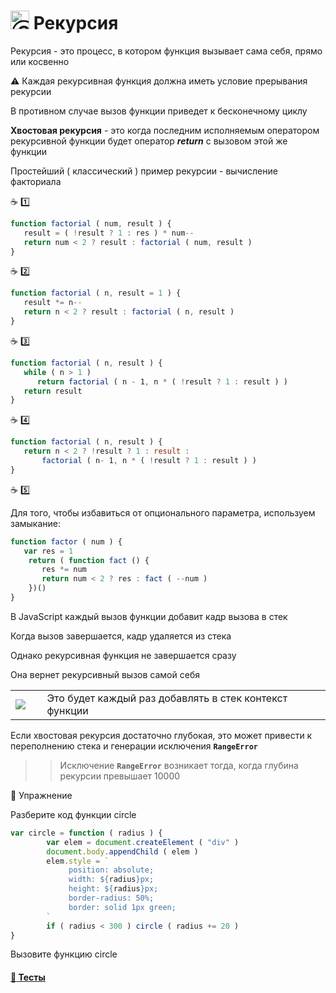 # <img src="https://avatars2.githubusercontent.com/u/19735284?s=40&v=4" width="30" title="Ⓒ Irina Fylyppova ( garevna ) 2019"/> Рекурсия

Рекурсия - это процесс, в котором функция вызывает сама себя, прямо или косвенно

⚠️ Каждая рекурсивная функция должна иметь условие прерывания рекурсии

В противном случае вызов функции приведет к бесконечному циклу

**Хвостовая рекурсия** - это когда последним исполняемым оператором рекурсивной функции будет оператор  **_return_** с вызовом этой же функции

Простейший ( классический ) пример рекурсии - вычисление факториала

:coffee: :one:
```javascript
function factorial ( num, result ) {
   result = ( !result ? 1 : res ) * num--
   return num < 2 ? result : factorial ( num, result )
}
```
:coffee: :two:
```javascript
function factorial ( n, result = 1 ) {
   result *= n--
   return n < 2 ? result : factorial ( n, result )
}
```

:coffee: :three:
```javascript
function factorial ( n, result ) {
   while ( n > 1 )
      return factorial ( n - 1, n * ( !result ? 1 : result ) )
   return result
}
```

:coffee: :four:
```javascript
function factorial ( n, result ) {
   return n < 2 ? !result ? 1 : result :
       factorial ( n- 1, n * ( !result ? 1 : result ) )
}
```

:coffee: :five:

Для того, чтобы избавиться от опционального параметра, используем замыкание:
```javascript
function factor ( num ) {
   var res = 1
    return ( function fact () {
       res *= num
       return num < 2 ? res : fact ( --num )
    })()
}
```

В JavaScript каждый вызов функции добавит кадр вызова в стек

Когда вызов завершается, кадр удаляется из стека

Однако рекурсивная функция не завершается сразу

Она вернет рекурсивный вызов самой себя

<table>
   <tr>
      <td width="10%">
         <a href="https://www.youtube.com/watch?time_continue=2&v=nbqLBlanSMk">
             <img src="https://upload.wikimedia.org/wikipedia/commons/thumb/e/e1/Logo_of_YouTube_%282015-2017%29.svg/1024px-Logo_of_YouTube_%282015-2017%29.svg.png"/>
         </a>
      </td>
      <td width="90%">
         Это будет каждый раз добавлять в стек контекст функции
      </td>
   </tr>
</table>

Если хвостовая рекурсия достаточно глубокая, это может привести к переполнению стека и генерации исключения  **`RangeError`**

>> Исключение **`RangeError`** возникает тогда, когда глубина рекурсии превышает 10000

:briefcase: Упражнение

Разберите код функции circle
```javascript
var circle = function ( radius ) {
        var elem = document.createElement ( "div" )
        document.body.appendChild ( elem )
        elem.style = `
             position: absolute;
             width: ${radius}px;
             height: ${radius}px;
             border-radius: 50%;
             border: solid 1px green;
        `
        if ( radius < 300 ) circle ( radius += 20 )
}
```
Вызовите функцию circle

#### [:briefcase: Тесты](https://garevna.github.io/js-quiz/#recursion)
